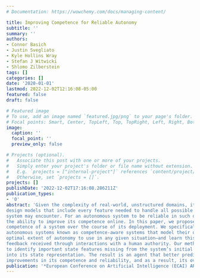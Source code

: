 ```yaml
---
# Documentation: https://wowchemy.com/docs/managing-content/

title: Improving Competence for Reliable Autonomy
subtitle: ''
summary: ''
authors:
- Connor Basich
- Justin Svegliato
- Kyle Hollins Wray
- Stefan J Witwicki
- Shlomo Zilberstein
tags: []
categories: []
date: '2020-01-01'
lastmod: 2022-12-02T12:16:08-05:00
featured: false
draft: false

# Featured image
# To use, add an image named `featured.jpg/png` to your page's folder.
# Focal points: Smart, Center, TopLeft, Top, TopRight, Left, Right, BottomLeft, Bottom, BottomRight.
image:
  caption: ''
  focal_point: ''
  preview_only: false

# Projects (optional).
#   Associate this post with one or more of your projects.
#   Simply enter your project's folder or file name without extension.
#   E.g. `projects = ["internal-project"]` references `content/project/deep-learning/index.md`.
#   Otherwise, set `projects = []`.
projects: []
publishDate: '2022-12-02T17:16:08.286211Z'
publication_types:
- '0'
abstract: 'Given the complexity of real-world, unstructured domains, it is often impossible or impractical to
design models that include every feature needed to handle all possible scenarios that an autonomous
system may encounter. For an autonomous system to be reliable in such domains, it should have
the ability to improve its competence online. In this paper, we propose a method for improving the
competence of a system over the course of its deployment. We specifically focus on a class of semi-
autonomous systems known as competence-aware systems that model their own competence—the
optimal extent of autonomy to use in any given situation—and learn this competence over time from
feedback received through interactions with a human authority. Our method exploits such feedback
to identify important state features missing from the system’s initial model, and incorporates them
into its state representation. The result is an agent that better predicts human involvement, leading to
improvements in its competence and reliability, and as a result, its overall performance.'
publication: '*European Conference on Artificial Intelligence (ECAI) AREA Workshop*'
---
```

